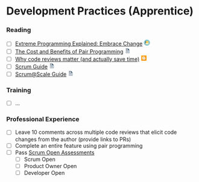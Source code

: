 # Development Practices (Apprentice)



### Reading
- [ ] [Extreme Programming Explained: Embrace Change](https://www.amazon.com/Extreme-Programming-Explained-Embrace-Change/dp/0321278658) <img src="../images/book.png" width="16" height="16"/>
- [ ] [The Cost and Benefits of Pair Programming](https://collaboration.csc.ncsu.edu/laurie/Papers/XPSardinia.PDF) <img src="../images/white_paper.png" width="16" height="16"/>
- [ ] [Why code reviews matter (and actually save time)](https://www.atlassian.com/agile/software-development/code-reviews) <img src="../images/blog.png" width="16" height="16"/>
- [ ] [Scrum Guide](https://www.scrum.org/resources/scrum-guide) <img src="../images/white_paper.png" width="16" height="16"/>
- [ ] [Scrum@Scale Guide](https://www.scrumatscale.com/scrum-at-scale-guide/) <img src="../images/white_paper.png" width="16" height="16"/>

### Training
- [ ] ...

### Professional Experience
- [ ] Leave 10 comments across multiple code reviews that elicit code changes from the author (provide links to PRs)
- [ ] Complete an entire feature using pair programming
- [ ] Pass [Scrum Open Assessments](https://www.scrum.org/open-assessments)
  - [ ] Scrum Open
  - [ ] Product Owner Open
  - [ ] Developer Open
